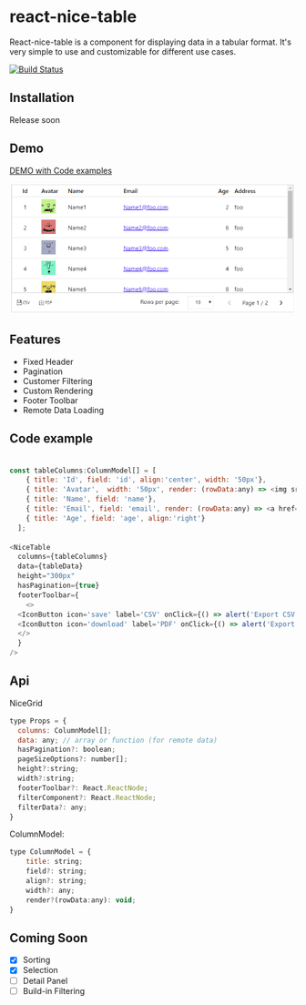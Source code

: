 # react-nice-table
React-nice-table is a component for displaying data in a tabular format. It's very simple to use and customizable for different use cases.

[![Build Status](https://travis-ci.org/phamtung1/react-nice-table.svg?branch=master)](https://travis-ci.org/phamtung1/react-nice-table)
## Installation
Release soon

## Demo

[DEMO with Code examples](https://phamtung1.github.io/react-nice-table/storybook-static/?path=/docs/nicetable--default)

![alt text](https://raw.githubusercontent.com/phamtung1/react-nice-table/master/screenshots/table1.png)

## Features
* Fixed Header
* Pagination
* Customer Filtering
* Custom Rendering
* Footer Toolbar
* Remote Data Loading 
## Code example
```js

const tableColumns:ColumnModel[] = [
    { title: 'Id', field: 'id', align:'center', width: '50px'},
    { title: 'Avatar',  width: '50px', render: (rowData:any) => <img src={`https://api.adorable.io/avatars/36/${rowData.id}.png`}/>},
    { title: 'Name', field: 'name'},
    { title: 'Email', field: 'email', render: (rowData:any) => <a href={`mailto:${rowData.email}`}>{rowData.email}</a> },
    { title: 'Age', field: 'age', align:'right'}
  ];

<NiceTable 
  columns={tableColumns} 
  data={tableData} 
  height="300px"
  hasPagination={true}
  footerToolbar={
    <>
  <IconButton icon='save' label='CSV' onClick={() => alert('Export CSV')}/>
  <IconButton icon='download' label='PDF' onClick={() => alert('Export PDF')}/>
  </>
  }
/>
```
## Api

NiceGrid
```js
type Props = {
  columns: ColumnModel[];
  data: any; // array or function (for remote data)
  hasPagination?: boolean;
  pageSizeOptions?: number[];
  height?:string;
  width?:string;
  footerToolbar?: React.ReactNode;
  filterComponent?: React.ReactNode;
  filterData?: any;
}
```

ColumnModel:
```js
type ColumnModel = {
    title: string;
    field?: string;
    align?: string;
    width?: any;
    render?(rowData:any): void;
}
```

## Coming Soon
- [x] Sorting
- [x] Selection
- [ ] Detail Panel
- [ ] Build-in Filtering